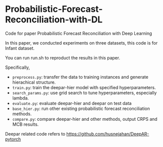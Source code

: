 # Probabilistic-Forecast-Reconciliation-with-DL
Code for paper Probabilistic Forecast Reconciliation with Deep Learning 

In this paper, we conducted experiments on three datasets, this code is for Infant dataset.

You can run run.sh to reproduct the results in this paper.

Specifically,
- `preprocess.py`: transfer the data to training instances and generate hierachical structure.
- `train.py`: train the deepar-hier model with specified hyperparameters.
- `search_params.py`: use grid search to tune hyperparameters, especially lambda.
- `evaluate.py`: evaluate deepar-hier and deepar on test data
- `base_hier.py`: run other existing probabilistic forecast reconciliation methods.
- `compare.py`: compare deepar-hier and other methods, output CRPS and MCB results.

Deepar related code refers to <https://github.com/husnejahan/DeepAR-pytorch>






